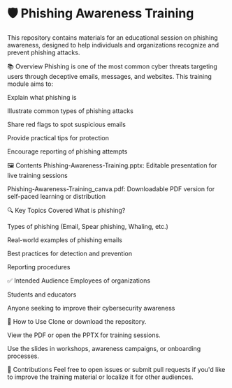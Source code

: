 # 🛡️ Phishing Awareness Training
This repository contains materials for an educational session on phishing awareness, designed to help individuals and organizations recognize and prevent phishing attacks.

📚 Overview
Phishing is one of the most common cyber threats targeting users through deceptive emails, messages, and websites. This training module aims to:

Explain what phishing is

Illustrate common types of phishing attacks

Share red flags to spot suspicious emails

Provide practical tips for protection

Encourage reporting of phishing attempts

🖼️ Contents
Phishing-Awareness-Training.pptx: Editable presentation for live training sessions

Phishing-Awareness-Training_canva.pdf: Downloadable PDF version for self-paced learning or distribution

🔍 Key Topics Covered
What is phishing?

Types of phishing (Email, Spear phishing, Whaling, etc.)

Real-world examples of phishing emails

Best practices for detection and prevention

Reporting procedures

✅ Intended Audience
Employees of organizations

Students and educators

Anyone seeking to improve their cybersecurity awareness

🚀 How to Use
Clone or download the repository.

View the PDF or open the PPTX for training sessions.

Use the slides in workshops, awareness campaigns, or onboarding processes.

🤝 Contributions
Feel free to open issues or submit pull requests if you'd like to improve the training material or localize it for other audiences.
